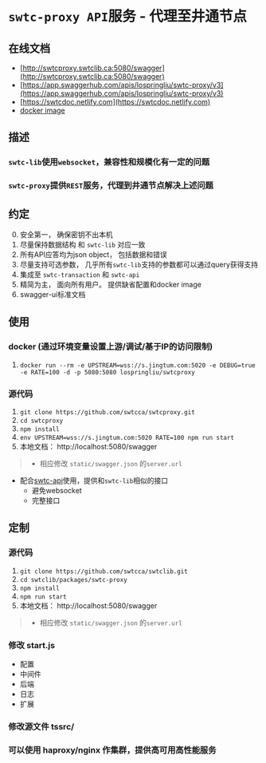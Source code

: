 # `swtc-proxy API`服务 - 代理至井通节点

## 在线文档

- [http://swtcproxy.swtclib.ca:5080/swagger](http://swtcproxy.swtclib.ca:5080/swagger)
- [https://app.swaggerhub.com/apis/lospringliu/swtc-proxy/v3](https://app.swaggerhub.com/apis/lospringliu/swtc-proxy/v3)
- [https://swtcdoc.netlify.com](https://swtcdoc.netlify.com)
- [docker image](https://hub.docker.com/repository/docker/lospringliu/swtcproxy)

## 描述

### `swtc-lib`使用`websocket`，兼容性和规模化有一定的问题
### `swtc-proxy`提供`REST`服务，代理到井通节点解决上述问题

## 约定
0. 安全第一， 确保密钥不出本机
1. 尽量保持数据结构 和 `swtc-lib` 对应一致
2. 所有API应答均为json object， 包括数据和错误
3. 尽量支持可选参数， 几乎所有`swtc-lib`支持的参数都可以通过query获得支持
4. 集成至 `swtc-transaction` 和 `swtc-api`
5. 精简为主， 面向所有用户。 提供缺省配置和docker image
6. swagger-ui标准文档

## 使用

### docker (通过环境变量设置上游/调试/基于IP的访问限制)
1. `docker run --rm -e UPSTREAM=wss://s.jingtum.com:5020 -e DEBUG=true -e RATE=100 -d -p 5080:5080 lospringliu/swtcproxy`

### 源代码
1. `git clone https://github.com/swtcca/swtcproxy.git`
2. `cd swtcproxy`
3. `npm install`
4. `env UPSTREAM=wss://s.jingtum.com:5020 RATE=100 npm run start`
5. 本地文档： http://localhost:5080/swagger
> - 相应修改 `static/swagger.json` 的`server.url`

- 配合[swtc-api](https://swtcdoc.netlify.com/docs/api/)使用，提供和`swtc-lib`相似的接口
  - 避免websocket
  - 完整接口

## 定制

### 源代码
1. `git clone https://github.com/swtcca/swtclib.git`
2. `cd swtclib/packages/swtc-proxy`
3. `npm install`
4. `npm run start`
5. 本地文档： http://localhost:5080/swagger
> - 相应修改 `static/swagger.json` 的`server.url`

### 修改 start.js
  - 配置
  - 中间件
  - 后端
  - 日志
  - 扩展

### 修改源文件 tssrc/

### 可以使用 haproxy/nginx 作集群，提供高可用高性能服务
